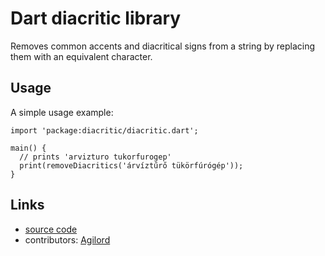 # Dart diacritic library

Removes common accents and diacritical signs from a
string by replacing them with an equivalent character.

## Usage

A simple usage example:

    import 'package:diacritic/diacritic.dart';

    main() {
      // prints 'arvizturo tukorfurogep'
      print(removeDiacritics('árvíztűrő tükörfúrógép'));
    }

## Links

- [source code][source]
- contributors: [Agilord][agilord]

[source]: https://github.com/agilord/diacritic
[agilord]: https://www.agilord.com/
